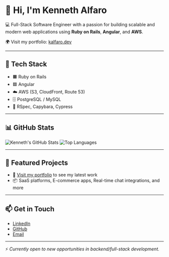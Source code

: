 # 👋 Hi, I'm Kenneth Alfaro

💻 Full-Stack Software Engineer with a passion for building scalable and modern web applications using **Ruby on Rails**, **Angular**, and **AWS**.

🌍 Visit my portfolio: [kalfaro.dev](https://kalfaro.dev)

---

## 🔧 Tech Stack

- 🟧 Ruby on Rails
- 🟦 Angular
- ☁️ AWS (S3, CloudFront, Route 53)
- 🗄️ PostgreSQL / MySQL
- 🧪 RSpec, Capybara, Cypress

---

## 📊 GitHub Stats

![Kenneth's GitHub Stats](https://github-readme-stats.vercel.app/api?username=kalfaro&show_icons=true&theme=default)
![Top Languages](https://github-readme-stats.vercel.app/api/top-langs/?username=kalfaro&layout=compact)

---

## 🚀 Featured Projects

- 🔗 [Visit my portfolio](https://kalfaro.dev) to see my latest work
- 📦 SaaS platforms, E-commerce apps, Real-time chat integrations, and more

---

## 📫 Get in Touch

- [LinkedIn](https://www.linkedin.com/in/kalfaro)
- [GitHub](https://github.com/kalfaron)
- [Email](mailto:example@gmail.com)

---

⚡ _Currently open to new opportunities in backend/full-stack development._
